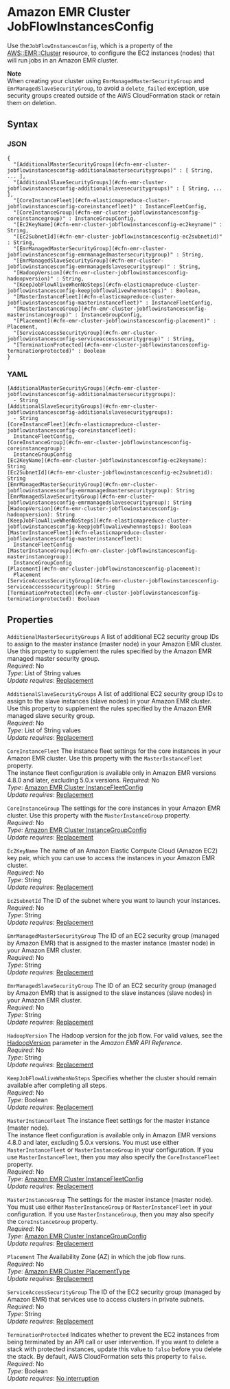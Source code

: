# Amazon EMR Cluster JobFlowInstancesConfig<a name="aws-properties-emr-cluster-jobflowinstancesconfig"></a>

Use the`JobFlowInstancesConfig`, which is a property of the [AWS::EMR::Cluster](aws-resource-emr-cluster.md) resource, to configure the EC2 instances \(nodes\) that will run jobs in an Amazon EMR cluster\.

**Note**  
When creating your cluster using `EmrManagedMasterSecurityGroup` and `EmrManagedSlaveSecurityGroup`, to avoid a `delete_failed` exception, use security groups created outside of the AWS CloudFormation stack or retain them on deletion\.

## Syntax<a name="w2922ab1c21c10d123c13c58b7"></a>

### JSON<a name="aws-properties-emr-cluster-jobflowinstancesconfig-syntax.json"></a>

```
{
  "[AdditionalMasterSecurityGroups](#cfn-emr-cluster-jobflowinstancesconfig-additionalmastersecuritygroups)" : [ String, ... ],
  "[AdditionalSlaveSecurityGroups](#cfn-emr-cluster-jobflowinstancesconfig-additionalslavesecuritygroups)" : [ String, ... ],
  "[CoreInstanceFleet](#cfn-elasticmapreduce-cluster-jobflowinstancesconfig-coreinstancefleet)" : InstanceFleetConfig,
  "[CoreInstanceGroup](#cfn-emr-cluster-jobflowinstancesconfig-coreinstancegroup)" : InstanceGroupConfig,
  "[Ec2KeyName](#cfn-emr-cluster-jobflowinstancesconfig-ec2keyname)" : String,
  "[Ec2SubnetId](#cfn-emr-cluster-jobflowinstancesconfig-ec2subnetid)" : String,
  "[EmrManagedMasterSecurityGroup](#cfn-emr-cluster-jobflowinstancesconfig-emrmanagedmastersecuritygroup)" : String,
  "[EmrManagedSlaveSecurityGroup](#cfn-emr-cluster-jobflowinstancesconfig-emrmanagedslavesecuritygroup)" : String,
  "[HadoopVersion](#cfn-emr-cluster-jobflowinstancesconfig-hadoopversion)" : String,
  "[KeepJobFlowAliveWhenNoSteps](#cfn-elasticmapreduce-cluster-jobflowinstancesconfig-keepjobflowalivewhennosteps)" : Boolean,
  "[MasterInstanceFleet](#cfn-elasticmapreduce-cluster-jobflowinstancesconfig-masterinstancefleet)" : InstanceFleetConfig,
  "[MasterInstanceGroup](#cfn-emr-cluster-jobflowinstancesconfig-masterinstancegroup)" : InstanceGroupConfig,
  "[Placement](#cfn-emr-cluster-jobflowinstancesconfig-placement)" : Placement,
  "[ServiceAccessSecurityGroup](#cfn-emr-cluster-jobflowinstancesconfig-serviceaccesssecuritygroup)" : String,
  "[TerminationProtected](#cfn-emr-cluster-jobflowinstancesconfig-terminationprotected)" : Boolean
}
```

### YAML<a name="aws-properties-emr-cluster-jobflowinstancesconfig-syntax.yaml"></a>

```
[AdditionalMasterSecurityGroups](#cfn-emr-cluster-jobflowinstancesconfig-additionalmastersecuritygroups):
  - String
[AdditionalSlaveSecurityGroups](#cfn-emr-cluster-jobflowinstancesconfig-additionalslavesecuritygroups):
  - String
[CoreInstanceFleet](#cfn-elasticmapreduce-cluster-jobflowinstancesconfig-coreinstancefleet):
  InstanceFleetConfig,
[CoreInstanceGroup](#cfn-emr-cluster-jobflowinstancesconfig-coreinstancegroup):
  InstanceGroupConfig
[Ec2KeyName](#cfn-emr-cluster-jobflowinstancesconfig-ec2keyname): String
[Ec2SubnetId](#cfn-emr-cluster-jobflowinstancesconfig-ec2subnetid): String
[EmrManagedMasterSecurityGroup](#cfn-emr-cluster-jobflowinstancesconfig-emrmanagedmastersecuritygroup): String
[EmrManagedSlaveSecurityGroup](#cfn-emr-cluster-jobflowinstancesconfig-emrmanagedslavesecuritygroup): String
[HadoopVersion](#cfn-emr-cluster-jobflowinstancesconfig-hadoopversion): String
[KeepJobFlowAliveWhenNoSteps](#cfn-elasticmapreduce-cluster-jobflowinstancesconfig-keepjobflowalivewhennosteps): Boolean
[MasterInstanceFleet](#cfn-elasticmapreduce-cluster-jobflowinstancesconfig-masterinstancefleet):
  InstanceFleetConfig
[MasterInstanceGroup](#cfn-emr-cluster-jobflowinstancesconfig-masterinstancegroup):
  InstanceGroupConfig
[Placement](#cfn-emr-cluster-jobflowinstancesconfig-placement):
  Placement
[ServiceAccessSecurityGroup](#cfn-emr-cluster-jobflowinstancesconfig-serviceaccesssecuritygroup): String
[TerminationProtected](#cfn-emr-cluster-jobflowinstancesconfig-terminationprotected): Boolean
```

## Properties<a name="w2922ab1c21c10d123c13c58b9"></a>

`AdditionalMasterSecurityGroups`  <a name="cfn-emr-cluster-jobflowinstancesconfig-additionalmastersecuritygroups"></a>
A list of additional EC2 security group IDs to assign to the master instance \(master node\) in your Amazon EMR cluster\. Use this property to supplement the rules specified by the Amazon EMR managed master security group\.  
*Required*: No  
*Type*: List of String values  
*Update requires*: [Replacement](using-cfn-updating-stacks-update-behaviors.md#update-replacement)

`AdditionalSlaveSecurityGroups`  <a name="cfn-emr-cluster-jobflowinstancesconfig-additionalslavesecuritygroups"></a>
A list of additional EC2 security group IDs to assign to the slave instances \(slave nodes\) in your Amazon EMR cluster\. Use this property to supplement the rules specified by the Amazon EMR managed slave security group\.  
*Required*: No  
*Type*: List of String values  
*Update requires*: [Replacement](using-cfn-updating-stacks-update-behaviors.md#update-replacement)

`CoreInstanceFleet`  <a name="cfn-elasticmapreduce-cluster-jobflowinstancesconfig-coreinstancefleet"></a>
The instance fleet settings for the core instances in your Amazon EMR cluster\. Use this property with the `MasterInstanceFleet` property\.  
The instance fleet configuration is available only in Amazon EMR versions 4\.8\.0 and later, excluding 5\.0\.x versions\.
*Required*: No  
*Type*: [Amazon EMR Cluster InstanceFleetConfig](aws-properties-elasticmapreduce-cluster-instancefleetconfig.md)  
*Update requires*: [Replacement](using-cfn-updating-stacks-update-behaviors.md#update-replacement)

`CoreInstanceGroup`  <a name="cfn-emr-cluster-jobflowinstancesconfig-coreinstancegroup"></a>
The settings for the core instances in your Amazon EMR cluster\. Use this property with the `MasterInstanceGroup` property\.  
*Required*: No  
*Type*: [Amazon EMR Cluster InstanceGroupConfig](aws-properties-emr-cluster-jobflowinstancesconfig-instancegroupconfig.md)  
*Update requires*: [Replacement](using-cfn-updating-stacks-update-behaviors.md#update-replacement)

`Ec2KeyName`  <a name="cfn-emr-cluster-jobflowinstancesconfig-ec2keyname"></a>
The name of an Amazon Elastic Compute Cloud \(Amazon EC2\) key pair, which you can use to access the instances in your Amazon EMR cluster\.  
*Required*: No  
*Type*: String  
*Update requires*: [Replacement](using-cfn-updating-stacks-update-behaviors.md#update-replacement)

`Ec2SubnetId`  <a name="cfn-emr-cluster-jobflowinstancesconfig-ec2subnetid"></a>
The ID of the subnet where you want to launch your instances\.  
*Required*: No  
*Type*: String  
*Update requires*: [Replacement](using-cfn-updating-stacks-update-behaviors.md#update-replacement)

`EmrManagedMasterSecurityGroup`  <a name="cfn-emr-cluster-jobflowinstancesconfig-emrmanagedmastersecuritygroup"></a>
The ID of an EC2 security group \(managed by Amazon EMR\) that is assigned to the master instance \(master node\) in your Amazon EMR cluster\.  
*Required*: No  
*Type*: String  
*Update requires*: [Replacement](using-cfn-updating-stacks-update-behaviors.md#update-replacement)

`EmrManagedSlaveSecurityGroup`  <a name="cfn-emr-cluster-jobflowinstancesconfig-emrmanagedslavesecuritygroup"></a>
The ID of an EC2 security group \(managed by Amazon EMR\) that is assigned to the slave instances \(slave nodes\) in your Amazon EMR cluster\.  
*Required*: No  
*Type*: String  
*Update requires*: [Replacement](using-cfn-updating-stacks-update-behaviors.md#update-replacement)

`HadoopVersion`  <a name="cfn-emr-cluster-jobflowinstancesconfig-hadoopversion"></a>
The Hadoop version for the job flow\. For valid values, see the [HadoopVersion](https://docs.aws.amazon.com/ElasticMapReduce/latest/API/API_JobFlowInstancesConfig.html) parameter in the *Amazon EMR API Reference*\.  
*Required*: No  
*Type*: String  
*Update requires*: [Replacement](using-cfn-updating-stacks-update-behaviors.md#update-replacement)

`KeepJobFlowAliveWhenNoSteps`  <a name="cfn-elasticmapreduce-cluster-jobflowinstancesconfig-keepjobflowalivewhennosteps"></a>
Specifies whether the cluster should remain available after completing all steps\.  
*Required*: No  
*Type*: Boolean  
*Update requires*: [Replacement](using-cfn-updating-stacks-update-behaviors.md#update-replacement)

`MasterInstanceFleet`  <a name="cfn-elasticmapreduce-cluster-jobflowinstancesconfig-masterinstancefleet"></a>
The instance fleet settings for the master instance \(master node\)\.  
The instance fleet configuration is available only in Amazon EMR versions 4\.8\.0 and later, excluding 5\.0\.x versions\.
You must use either `MasterInstanceFleet` or `MasterInstanceGroup` in your configuration\. If you use `MasterInstanceFleet`, then you may also specify the `CoreInstanceFleet` property\.  
*Required*: No  
*Type*: [Amazon EMR Cluster InstanceFleetConfig](aws-properties-elasticmapreduce-cluster-instancefleetconfig.md)  
*Update requires*: [Replacement](using-cfn-updating-stacks-update-behaviors.md#update-replacement)

`MasterInstanceGroup`  <a name="cfn-emr-cluster-jobflowinstancesconfig-masterinstancegroup"></a>
The settings for the master instance \(master node\)\.  
You must use either `MasterInstanceGroup` or `MasterInstanceFleet` in your configuration\. If you use `MasterInstanceGroup`, then you may also specify the `CoreInstanceGroup` property\.  
*Required*: No  
*Type*: [Amazon EMR Cluster InstanceGroupConfig](aws-properties-emr-cluster-jobflowinstancesconfig-instancegroupconfig.md)  
*Update requires*: [Replacement](using-cfn-updating-stacks-update-behaviors.md#update-replacement)

`Placement`  <a name="cfn-emr-cluster-jobflowinstancesconfig-placement"></a>
The Availability Zone \(AZ\) in which the job flow runs\.  
*Required*: No  
*Type*: [Amazon EMR Cluster PlacementType](aws-properties-emr-cluster-jobflowinstancesconfig-placementtype.md)  
*Update requires*: [Replacement](using-cfn-updating-stacks-update-behaviors.md#update-replacement)

`ServiceAccessSecurityGroup`  <a name="cfn-emr-cluster-jobflowinstancesconfig-serviceaccesssecuritygroup"></a>
The ID of the EC2 security group \(managed by Amazon EMR\) that services use to access clusters in private subnets\.  
*Required*: No  
*Type*: String  
*Update requires*: [Replacement](using-cfn-updating-stacks-update-behaviors.md#update-replacement)

`TerminationProtected`  <a name="cfn-emr-cluster-jobflowinstancesconfig-terminationprotected"></a>
Indicates whether to prevent the EC2 instances from being terminated by an API call or user intervention\. If you want to delete a stack with protected instances, update this value to `false` before you delete the stack\. By default, AWS CloudFormation sets this property to `false`\.  
*Required*: No  
*Type*: Boolean  
*Update requires*: [No interruption](using-cfn-updating-stacks-update-behaviors.md#update-no-interrupt)